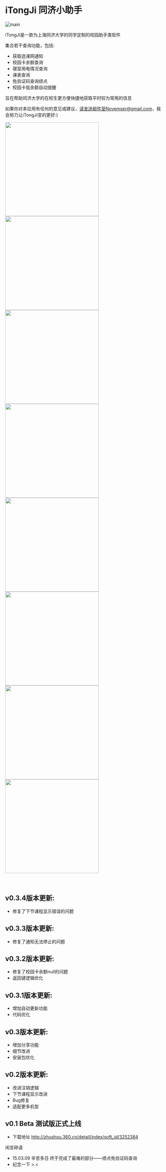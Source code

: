 iTongJi 同济小助手
==============================
![main](https://github.com/Novemser/iTongJi-App/blob/master/Img/love.jpg)

iTongJi是一款为上海同济大学的同学定制的校园助手类软件

集合若干查询功能，包括:
- 获取选课网通知
- 校园卡余额查询
- 寝室用电情况查询
- 课表查询
- 免验证码查询绩点
- 校园卡低余额自动提醒

旨在帮助同济大学的在校生更方便快捷地获取平时较为常用的信息

如果你对本应用有任何的意见或建议，请发送邮件至Novemser@gmail.com，我会努力让iTongJi变的更好:)


<img src="https://raw.githubusercontent.com/Novemser/iTongJi-App/master/Img/Screenshot_2016-04-04-19-10-48.jpg" width="300px" />
<img src="https://raw.githubusercontent.com/Novemser/iTongJi-App/master/Img/Screenshot_2016-04-04-19-13-13.png" width="300px" />

<img src="https://raw.githubusercontent.com/Novemser/iTongJi-App/master/Img/Screenshot_2016-04-06-10-43-14.png" width="300px" />
<img src="https://raw.githubusercontent.com/Novemser/iTongJi-App/master/Img/Screenshot_2016-04-04-19-14-18.png" width="300px" />

<img src="https://raw.githubusercontent.com/Novemser/iTongJi-App/master/Img/Screenshot_2016-04-04-19-14-29.png" width="300px" />
<img src="https://raw.githubusercontent.com/Novemser/iTongJi-App/master/Img/Screenshot_2016-04-04-19-14-47.png" width="300px" />

<img src="https://raw.githubusercontent.com/Novemser/iTongJi-App/master/Img/Screenshot_2016-04-04-19-13-44.png" width="300px" />
<img src="https://raw.githubusercontent.com/Novemser/iTongJi-App/master/Img/Screenshot_2016-04-04-19-14-00.png" width="300px" />
<br>
<br>
<br>

v0.3.4版本更新:
----------------------
- 修复了下节课程显示错误的问题

v0.3.3版本更新:
----------------------
- 修复了通知无法停止的问题

v0.3.2版本更新:
--------------------
- 修复了校园卡余额null的问题
- 返回键逻辑优化

v0.3.1版本更新:
--------------------
- 增加自动更新功能
- 代码优化



v0.3版本更新:
--------------------
- 增加分享功能
- 细节改进
- 安装包优化


v0.2版本更新:
--------------------
- 改进注销逻辑
- 下节课程显示改进
- Bug修复
- 适配更多机型



v0.1 Beta 测试版正式上线
--------------------
- 下载地址 http://zhushou.360.cn/detail/index/soft_id/3252384



闲言碎语
- 15.03.09 辛苦多日 终于完成了最难的部分——绩点免验证码查询
- 纪念一下 >.<
